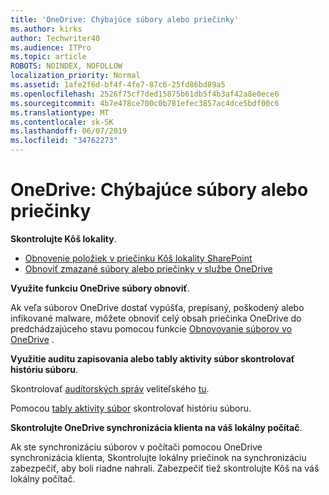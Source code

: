 ```yaml
---
title: 'OneDrive: Chýbajúce súbory alebo priečinky'
ms.author: kirks
author: Techwriter40
ms.audience: ITPro
ms.topic: article
ROBOTS: NOINDEX, NOFOLLOW
localization_priority: Normal
ms.assetid: 1afe2f6d-bf4f-4fe7-87c6-25fd86bd89a5
ms.openlocfilehash: 2526f75cf7ded15875b61db5f4b3af42a8e0ece6
ms.sourcegitcommit: 4b7e478ce700c0b781efec3857ac4dce5bdf00c6
ms.translationtype: MT
ms.contentlocale: sk-SK
ms.lasthandoff: 06/07/2019
ms.locfileid: "34762273"
---
```

# <a name="onedrive-missing-files-or-folders"></a>OneDrive: Chýbajúce súbory alebo priečinky

**Skontrolujte Kôš lokality**.

- [Obnovenie položiek v priečinku Kôš lokality SharePoint](https://support.office.com/article/restore-deleted-items-from-the-site-collection-recycle-bin-5fa924ee-16d7-487b-9a0a-021b9062d14b?ui=en-US&rs=en-US&ad=US)
- [Obnoviť zmazané súbory alebo priečinky v službe OneDrive](https://support.office.com/article/Restore-deleted-files-or-folders-in-OneDrive-949ada80-0026-4db3-a953-c99083e6a84f)


**Využite funkciu OneDrive súbory obnoviť**. 

Ak veľa súborov OneDrive dostať vypúšťa, prepísaný, poškodený alebo infikované malware, môžete obnoviť celý obsah priečinka OneDrive do predchádzajúceho stavu pomocou funkcie [Obnovovanie súborov vo OneDrive](https://support.office.com/article/Restore-your-OneDrive-fa231298-759d-41cf-bcd0-25ac53eb8a15) .


**Využitie auditu zapisovania alebo tably aktivity súbor skontrolovať históriu súboru**.

Skontrolovať [audítorských správ](https://docs.microsoft.com/office365/securitycompliance/search-the-audit-log-in-security-and-compliance?redirectSourcePath=%252fen-us%252farticle%252fsearch-the-audit-log-in-the-office-365-protection-center-0d4d0f35-390b-4518-800e-0c7ec95e946c) veliteľského [tu](https://sip.protection.office.com/).


Pomocou [tably aktivity súbor](https://support.office.com/article/File-activity-in-a-document-library-6105ecda-1dd0-4f6f-9542-102bf5c0ffe0) skontrolovať históriu súboru.


**Skontrolujte OneDrive synchronizácia klienta na váš lokálny počítač**.

Ak ste synchronizáciu súborov v počítači pomocou OneDrive synchronizácia klienta, Skontrolujte lokálny priečinok na synchronizáciu zabezpečiť, aby boli riadne nahrali. Zabezpečiť tiež skontrolujte Kôš na váš lokálny počítač.

